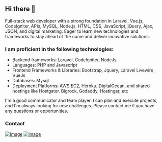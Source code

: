 ## Hi there 👋
<!--
I am a Web Developer having good knowledge of Laravel, Vue3, CodeIgniter, API, MySQL, NodeJS, HTML, CSS, JavaScript, jQuery, Ajax, JSON, and Digital Marketing, and ready to learn any new framework to improve my skill set.
-->

Full-stack web developer with a strong foundation in Laravel, Vue.js, CodeIgniter, APIs, MySQL, Node.js, HTML, CSS, JavaScript, jQuery, Ajax, JSON, and digital marketing. Eager to learn new technologies and frameworks to stay ahead of the curve and deliver innovative solutions.


### I am proficient in the following technologies: 

- Backend frameworks: Laravel, CodeIgniter, NodeJs
- Languages: PHP and Javascript
- Frontend Frameworks & Libraries: Bootstrap, Jquery, Laravel Livewire, VueJs 
- Databases: Mysql
- Deployment Platforms: AWS EC2, Heroku, DigitalOcean, and shared hostings like Hostgator, Bigrock, Godaddy, Hostinger, etc

I'm a good communicator and team player. I can plan and execute projects, and I'm always looking for new challenges. Please contact me if you have any questions or opportunities.

### Contact
[![image](https://img.shields.io/badge/LinkedIn-0077B5?style=for-the-badge&logo=linkedin&logoColor=white)](https://www.linkedin.com/in/cr-sanjay-singh/)
[![image](https://img.shields.io/badge/Gmail-D14836?style=for-the-badge&logo=gmail&logoColor=white)](mailto:sanjayhitm@gmail.com)

<!--
**A3Brothers/A3Brothers** is a ✨ _special_ ✨ repository because its `README.md` (this file) appears on your GitHub profile.

Here are some ideas to get you started:

- 🔭 I’m currently working on ...
- 🌱 I’m currently learning ...
- 👯 I’m looking to collaborate on ...
- 🤔 I’m looking for help with ...
- 💬 Ask me about ...
- 📫 How to reach me: ...
- 😄 Pronouns: ...
- ⚡ Fun fact: ...
-->
